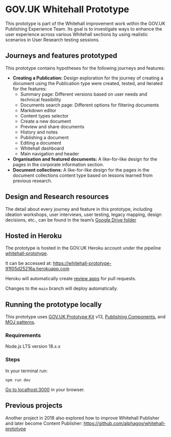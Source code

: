 # GOV.UK Whitehall Prototype

This prototype is part of the Whitehall improvement work within the GOV.UK Publishing Experience Team. Its goal is to investigate ways to enhance the user experience across various Whitehall sections by using realistic scenarios in User Research testing sessions.

## Journeys and features prototyped

This prototype contains hypotheses for the following journeys and features:

- **Creating a Publication:** Design exploration for the journey of creating a document using the Publication type were created, tested, and iterated for the features:
    - Summary page: Different versions based on user needs and technical feasibility
    - Documents search page: Different options for filtering documents
    - Markdown editor
    - Content types selector
    - Create a new document
    - Preview and share documents
    - History and notes
    - Publishing a document
    - Editing a document
    - Whitehall dashboard
    - Main navigation and header
- **Organisation and featured documents:** A like-for-like design for the pages in the corporate information section.
- **Document collections:** A like-for-like design for the pages in the document collections content type based on lessons learned from previous research.

## Design and Research resources

The detail about every journey and feature in this prototype, including ideation workshops, user interviews, user testing, legacy mapping, design decisions, etc., can be found in the team’s [Google Drive folder](https://drive.google.com/drive/folders/1BScq4ZitS40z15dVcyLs4qn2U9OnAhmo)

## Hosted in Heroku

The prototype is hosted in the GOV.UK Heroku account under the pipeline [whitehall-prototype](https://dashboard.heroku.com/pipelines/2f915a5e-edfd-4c90-b24d-00ed5c8c3c66).

It can be accessed at: https://whitehall-prototype-91f05d25216a.herokuapp.com

Heroku will automatically create [review apps](https://devcenter.heroku.com/articles/github-integration-review-apps) for pull requests.

Changes to the `main` branch will deploy automatically.

## Running the prototype locally

This prototype uses [GOV.UK Prototype Kit](https://prototype-kit.service.gov.uk/docs/) v13, [Publishing Components](https://components.publishing.service.gov.uk/component-guide), and [MOJ patterns](https://design-patterns.service.justice.gov.uk/).

### Requirements
Node.js LTS version 18.x.x

### Steps
In your terminal run:
```
npm run dev
```
[Go to localhost:3000](http://localhost:3000/) in your browser.

## Previous projects

Another project in 2018 also explored how to improve Whitehall Publisher and later become Content Publisher:
https://github.com/alphagov/whitehall-prototype
